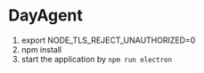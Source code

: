 # DayAgent
1. export NODE_TLS_REJECT_UNAUTHORIZED=0
2. npm install
3. start the application by ```npm run electron```
